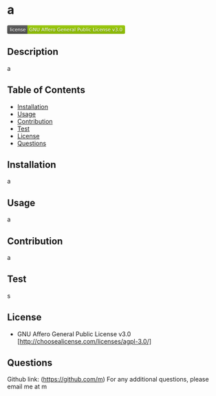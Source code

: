 
  # a
  <svg xmlns="http://www.w3.org/2000/svg" xmlns:xlink="http://www.w3.org/1999/xlink" width="274" height="20" role="img" aria-label="license: GNU Affero General Public License v3.0"><title>license: GNU Affero General Public License v3.0</title><linearGradient id="s" x2="0" y2="100%"><stop offset="0" stop-color="#bbb" stop-opacity=".1"/><stop offset="1" stop-opacity=".1"/></linearGradient><clipPath id="r"><rect width="274" height="20" rx="3" fill="#fff"/></clipPath><g clip-path="url(#r)"><rect width="47" height="20" fill="#555"/><rect x="47" width="227" height="20" fill="#97ca00"/><rect width="274" height="20" fill="url(#s)"/></g><g fill="#fff" text-anchor="middle" font-family="Verdana,Geneva,DejaVu Sans,sans-serif" text-rendering="geometricPrecision" font-size="110"><text aria-hidden="true" x="245" y="150" fill="#010101" fill-opacity=".3" transform="scale(.1)" textLength="370">license</text><text x="245" y="140" transform="scale(.1)" fill="#fff" textLength="370">license</text><text aria-hidden="true" x="1595" y="150" fill="#010101" fill-opacity=".3" transform="scale(.1)" textLength="2170">GNU Affero General Public License v3.0</text><text x="1595" y="140" transform="scale(.1)" fill="#fff" textLength="2170">GNU Affero General Public License v3.0</text></g></svg>

  ## Description
  a

  ## Table of Contents
  - [Installation](#installation)
  - [Usage](#usage)
  - [Contribution](#contribution)
  - [Test](#test)
  - [License](#license)
  - [Questions](#questions)

  ## Installation
  a

  ## Usage
  a

  ## Contribution
  a

  ## Test
  s

  
  ## License
  - GNU Affero General Public License v3.0 [http://choosealicense.com/licenses/agpl-3.0/]
    

  ## Questions
  Github link: (https://github.com/m)
  For any additional questions, please email me at m
